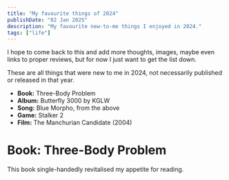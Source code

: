 ```yaml
---
title: "My favourite things of 2024"
publishDate: "02 Jan 2025"
description: "My favourite new-to-me things I enjoyed in 2024."
tags: ["life"]
---
```


I hope to come back to this and add more thoughts, images, maybe even links to proper reviews, but for now I just want to get the list down.

These are all things that were new to me in 2024, not necessarily published or released in that year.

- **Book:** Three-Body Problem
- **Album:** Butterfly 3000 by KGLW
- **Song:** Blue Morpho, from the above
- **Game:** Stalker 2
- **Film:** The Manchurian Candidate (2004)

# Book: Three-Body Problem

This book single-handedly revitalised my appetite for reading.